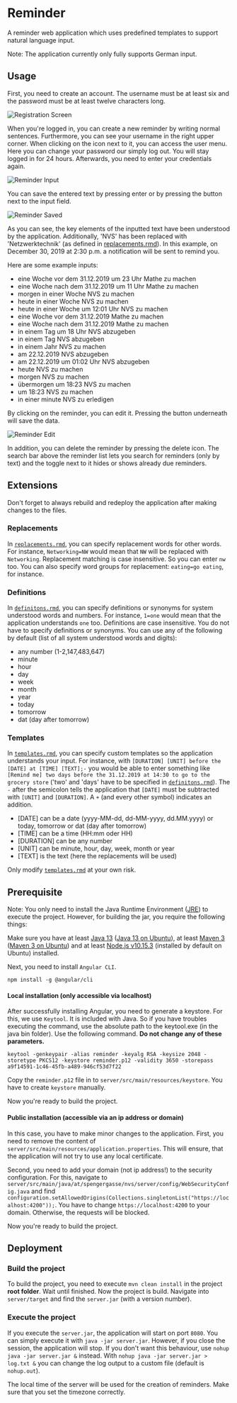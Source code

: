 # Reminder
A reminder web application which uses predefined templates to support natural language input.

Note: The application currently only fully supports German input.  

## Usage
First, you need to create an account. The username must be at least six and the password must be at least twelve characters long. 

![Registration Screen](https://user-images.githubusercontent.com/51756146/71550199-f217cc80-29ca-11ea-9991-b8a7c8b925ee.PNG)

When you're logged in, you can create a new reminder by writing normal sentences. Furthermore, you can see your username 
in the right upper corner. When clicking on the icon next to it, you can access the user menu. Here you can change your 
password our simply log out. You will stay logged in for 24 hours. Afterwards, you need to enter your credentials again. 

![Reminder Input](https://user-images.githubusercontent.com/51756146/71550201-f47a2680-29ca-11ea-91b1-0a578e2192d0.PNG)

You can save the entered text by pressing enter or by pressing the button next to the input field.

![Reminder Saved](https://user-images.githubusercontent.com/51756146/71550202-f5ab5380-29ca-11ea-97b8-c2bf647488a0.PNG)

As you can see, the key elements of the inputted text have been understood by the application. Additionally, 'NVS' has been replaced with 'Netzwerktechnik' (as defined in [replacements.rmd](server/src/main/resources/replacements.rmd)). In this example, on December
30, 2019 at 2:30 p.m. a notification will be sent to remind you.

Here are some example inputs:

* eine Woche vor dem 31.12.2019 um 23 Uhr Mathe zu machen
* eine Woche nach dem 31.12.2019 um 11 Uhr Mathe zu machen
* morgen in einer Woche NVS zu machen
* heute in einer Woche NVS zu machen
* heute in einer Woche um 12:01 Uhr NVS zu machen
* eine Woche vor dem 31.12.2019 Mathe zu machen
* eine Woche nach dem 31.12.2019 Mathe zu machen
* in einem Tag um 18 Uhr NVS abzugeben
* in einem Tag NVS abzugeben
* in einem Jahr NVS zu machen
* am 22.12.2019 NVS abzugeben
* am 22.12.2019 um 01:02 Uhr NVS abzugeben
* heute NVS zu machen
* morgen NVS zu machen
* übermorgen um 18:23 NVS zu machen
* um 18:23 NVS zu machen
* in einer minute NVS zu erledigen

By clicking on the reminder, you can edit it. Pressing the button underneath will save the data.

![Reminder Edit](https://user-images.githubusercontent.com/51756146/71550200-f348f980-29ca-11ea-9475-bc5e9d06b20a.PNG)

In addition, you can delete the reminder by pressing the delete icon. The search bar above the reminder list lets you search
for reminders (only by text) and the toggle next to it hides or shows already due reminders.

## Extensions

Don't forget to always rebuild and redeploy the application after making changes to the files.

### Replacements
In [`replacements.rmd`](server/src/main/resources/replacements.rmd), you can specify replacement words for other words. For instance, `Networking=NW` would mean that `NW` will be replaced with `Networking`. Replacement matching is case insensitive. So you can enter `nw` too. You can also specify word groups for replacement: `eating=go eating`, for instance.

### Definitions
In [`definitons.rmd`](server/src/main/resources/definitions.rmd), you can specify definitions or synonyms for system understood words and numbers. For instance, `1=one` would mean that the application understands `one` too. Definitions are case insensitive. You do not have to specify definitions or synonyms. You can use any of the following by default (list of all system understood words and digits):
* any number (1-2,147,483,647)
* minute
* hour
* day
* week
* month
* year
* today
* tomorrow
* dat (day after tomorrow)

### Templates
In [`templates.rmd`](server/src/main/resources/templates.rmd), you can specify custom templates so the application understands your input. For instance, with `[DURATION] [UNIT] before the [DATE] at [TIME] [TEXT];-` you would be able to enter something like `[Remind me] two days before the 31.12.2019 at 14:30 to go to the grocery store` ('two' and 'days' have to be specified in [`definitons.rmd`](server/src/main/resources/definitions.rmd)). The `-` after the semicolon tells the application that `[DATE]` must be subtracted with `[UNIT]` and `[DURATION]`. A `+` (and every other symbol) indicates an addition. 

* [DATE] can be a date (yyyy-MM-dd, dd-MM-yyyy, dd.MM.yyyy) or today, tomorrow or dat (day after tomorrow)
* [TIME] can be a time (HH:mm oder HH)
* [DURATION] can be any number
* [UNIT] can be minute, hour, day, week, month or year
* [TEXT] is the text (here the replacements will be used)

Only modify [`templates.rmd`](server/src/main/resources/templates.rmd) at your own risk.

## Prerequisite
Note: You only need to install the Java Runtime Environment ([JRE](https://www.oracle.com/technetwork/java/javase/downloads/jre8-downloads-2133155.html)) to execute the project. However, for building the jar, you require the following things:

Make sure you have at least [Java 13](https://www.oracle.com/technetwork/java/javase/downloads/jdk13-downloads-5672538.html) ([Java 13 on Ubuntu](http://ubuntuhandbook.org/index.php/2019/10/how-to-install-oracle-java-13-in-ubuntu-18-04-16-04-19-04/)), at least [Maven 3](https://maven.apache.org/download.cgi) ([Maven 3 on Ubuntu](https://linuxize.com/post/how-to-install-apache-maven-on-ubuntu-18-04/)) and at least [Node.js v10.15.3](https://nodejs.org/en/) (installed by default on Ubuntu) installed.

Next, you need to install `Angular CLI`.
```
npm install -g @angular/cli
```

#### Local installation (only accessible via localhost)
After successfully installing Angular, you need to generate a keystore. For this, we use `Keytool`. It is included with Java. So if you have troubles executing the command, use the absolute path to the keytool.exe (in the java bin folder). 
Use the following command. **Do not change any of these parameters.** 
```
keytool -genkeypair -alias reminder -keyalg RSA -keysize 2048 -storetype PKCS12 -keystore reminder.p12 -validity 3650 -storepass a9f14591-1c46-45fb-a489-946cf53d7f22
```
Copy the `reminder.p12` file in to `server/src/main/resources/keystore`. You have to create `keystore` manually.

Now you're ready to build the project.

#### Public installation (accessible via an ip address or domain)
In this case, you have to make minor changes to the application.
First, you need to remove the content of `server/src/main/resources/application.properties`. This will ensure, that the application will not try to use any local certificate. 

Second, you need to add your domain (not ip address!) to the security configuration. For this, navigate to `server/src/main/java/at/spengergasse/nvs/server/config/WebSecurityConfig.java` and find `         configuration.setAllowedOrigins(Collections.singletonList("https://localhost:4200"));`. You have to change `https://localhost:4200` to your domain. Otherwise, the requests will be blocked.

Now you're ready to build the project.

## Deployment
### Build the project
To build the project, you need to execute `mvn clean install` in the project **root folder**. Wait until finished.
Now the project is build. Navigate into `server/target` and find the `server.jar` (with a version number).

### Execute the project
If you execute the `server.jar`, the application will start on port `8080`. You can simply execute it with `java -jar server.jar`. However, if you close the session, the application will stop. If you don't want this behaviour, use `nohup java -jar server.jar &` instead. With `nohup java -jar server.jar > log.txt &` you can change the log output to a custom file (default is `nohup.out`).

The local time of the server will be used for the creation of reminders. Make sure that you set the timezone correctly.
